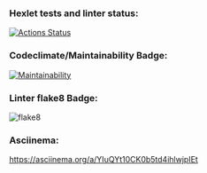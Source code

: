 ### Hexlet tests and linter status:
[![Actions Status](https://github.com/Mqtaw/python-project-lvl2/workflows/hexlet-check/badge.svg)](https://github.com/Mqtaw/python-project-lvl2/actions)

### Codeclimate/Maintainability Badge:
[![Maintainability](https://api.codeclimate.com/v1/badges/a020e4afc4c56366d03c/maintainability)](https://codeclimate.com/github/Mqtaw/python-project-lvl2/maintainability)

### Linter flake8 Badge:
![flake8](https://github.com/Mqtaw/python-project-lvl1/actions/workflows/flake8_lint.yml/badge.svg)

### Asciinema:
https://asciinema.org/a/YIuQYt10CK0b5td4ihlwjpIEt